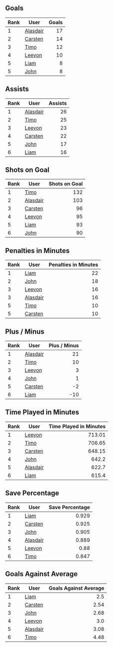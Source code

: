 ## Goals
| Rank | User | Goals |
| :--- | ---- | ---------: |
| 1 | [Alasdair](https://github.com/llevasseur/world-juniors-2022/blob/master/ROSTERS.md#Alasdair) |  17 |
| 2 | [Carsten](https://github.com/llevasseur/world-juniors-2022/blob/master/ROSTERS.md#Carsten) |  14 |
| 3 | [Timo](https://github.com/llevasseur/world-juniors-2022/blob/master/ROSTERS.md#Timo) |  12 |
| 4 | [Leevon](https://github.com/llevasseur/world-juniors-2022/blob/master/ROSTERS.md#Leevon) |  10 |
| 5 | [Liam](https://github.com/llevasseur/world-juniors-2022/blob/master/ROSTERS.md#Liam) |  8 |
| 5 | [John](https://github.com/llevasseur/world-juniors-2022/blob/master/ROSTERS.md#John) |  8 |
## Assists
| Rank | User | Assists |
| :--- | ---- | ---------: |
| 1 | [Alasdair](https://github.com/llevasseur/world-juniors-2022/blob/master/ROSTERS.md#Alasdair) |  26 |
| 2 | [Timo](https://github.com/llevasseur/world-juniors-2022/blob/master/ROSTERS.md#Timo) |  25 |
| 3 | [Leevon](https://github.com/llevasseur/world-juniors-2022/blob/master/ROSTERS.md#Leevon) |  23 |
| 4 | [Carsten](https://github.com/llevasseur/world-juniors-2022/blob/master/ROSTERS.md#Carsten) |  22 |
| 5 | [John](https://github.com/llevasseur/world-juniors-2022/blob/master/ROSTERS.md#John) |  17 |
| 6 | [Liam](https://github.com/llevasseur/world-juniors-2022/blob/master/ROSTERS.md#Liam) |  16 |
## Shots on Goal
| Rank | User | Shots on Goal |
| :--- | ---- | ---------: |
| 1 | [Timo](https://github.com/llevasseur/world-juniors-2022/blob/master/ROSTERS.md#Timo) |  132 |
| 2 | [Alasdair](https://github.com/llevasseur/world-juniors-2022/blob/master/ROSTERS.md#Alasdair) |  103 |
| 3 | [Carsten](https://github.com/llevasseur/world-juniors-2022/blob/master/ROSTERS.md#Carsten) |  96 |
| 4 | [Leevon](https://github.com/llevasseur/world-juniors-2022/blob/master/ROSTERS.md#Leevon) |  95 |
| 5 | [Liam](https://github.com/llevasseur/world-juniors-2022/blob/master/ROSTERS.md#Liam) |  93 |
| 6 | [John](https://github.com/llevasseur/world-juniors-2022/blob/master/ROSTERS.md#John) |  90 |
## Penalties in Minutes
| Rank | User | Penalties in Minutes |
| :--- | ---- | ---------: |
| 1 | [Liam](https://github.com/llevasseur/world-juniors-2022/blob/master/ROSTERS.md#Liam) |  22 |
| 2 | [John](https://github.com/llevasseur/world-juniors-2022/blob/master/ROSTERS.md#John) |  18 |
| 3 | [Leevon](https://github.com/llevasseur/world-juniors-2022/blob/master/ROSTERS.md#Leevon) |  16 |
| 3 | [Alasdair](https://github.com/llevasseur/world-juniors-2022/blob/master/ROSTERS.md#Alasdair) |  16 |
| 5 | [Timo](https://github.com/llevasseur/world-juniors-2022/blob/master/ROSTERS.md#Timo) |  10 |
| 5 | [Carsten](https://github.com/llevasseur/world-juniors-2022/blob/master/ROSTERS.md#Carsten) |  10 |
## Plus / Minus
| Rank | User | Plus / Minus |
| :--- | ---- | ---------: |
| 1 | [Alasdair](https://github.com/llevasseur/world-juniors-2022/blob/master/ROSTERS.md#Alasdair) |  21 |
| 2 | [Timo](https://github.com/llevasseur/world-juniors-2022/blob/master/ROSTERS.md#Timo) |  10 |
| 3 | [Leevon](https://github.com/llevasseur/world-juniors-2022/blob/master/ROSTERS.md#Leevon) |  3 |
| 4 | [John](https://github.com/llevasseur/world-juniors-2022/blob/master/ROSTERS.md#John) |  1 |
| 5 | [Carsten](https://github.com/llevasseur/world-juniors-2022/blob/master/ROSTERS.md#Carsten) |  -2 |
| 6 | [Liam](https://github.com/llevasseur/world-juniors-2022/blob/master/ROSTERS.md#Liam) |  -10 |
## Time Played in Minutes
| Rank | User | Time Played in Minutes |
| :--- | ---- | ---------: |
| 1 | [Leevon](https://github.com/llevasseur/world-juniors-2022/blob/master/ROSTERS.md#Leevon) |  713.01 |
| 2 | [Timo](https://github.com/llevasseur/world-juniors-2022/blob/master/ROSTERS.md#Timo) |  706.65 |
| 3 | [Carsten](https://github.com/llevasseur/world-juniors-2022/blob/master/ROSTERS.md#Carsten) |  648.15 |
| 4 | [John](https://github.com/llevasseur/world-juniors-2022/blob/master/ROSTERS.md#John) |  642.2 |
| 5 | [Alasdair](https://github.com/llevasseur/world-juniors-2022/blob/master/ROSTERS.md#Alasdair) |  622.7 |
| 6 | [Liam](https://github.com/llevasseur/world-juniors-2022/blob/master/ROSTERS.md#Liam) |  615.4 |
## Save Percentage
| Rank | User | Save Percentage |
| :--- | ---- | ---------: |
| 1 | [Liam](https://github.com/llevasseur/world-juniors-2022/blob/master/ROSTERS.md#Liam) |  0.929 |
| 2 | [Carsten](https://github.com/llevasseur/world-juniors-2022/blob/master/ROSTERS.md#Carsten) |  0.925 |
| 3 | [John](https://github.com/llevasseur/world-juniors-2022/blob/master/ROSTERS.md#John) |  0.905 |
| 4 | [Alasdair](https://github.com/llevasseur/world-juniors-2022/blob/master/ROSTERS.md#Alasdair) |  0.889 |
| 5 | [Leevon](https://github.com/llevasseur/world-juniors-2022/blob/master/ROSTERS.md#Leevon) |  0.88 |
| 6 | [Timo](https://github.com/llevasseur/world-juniors-2022/blob/master/ROSTERS.md#Timo) |  0.847 |
## Goals Against Average
| Rank | User | Goals Against Average |
| :--- | ---- | ---------: |
| 1 | [Liam](https://github.com/llevasseur/world-juniors-2022/blob/master/ROSTERS.md#Liam) |  2.5 |
| 2 | [Carsten](https://github.com/llevasseur/world-juniors-2022/blob/master/ROSTERS.md#Carsten) |  2.54 |
| 3 | [John](https://github.com/llevasseur/world-juniors-2022/blob/master/ROSTERS.md#John) |  2.68 |
| 4 | [Leevon](https://github.com/llevasseur/world-juniors-2022/blob/master/ROSTERS.md#Leevon) |  3.0 |
| 5 | [Alasdair](https://github.com/llevasseur/world-juniors-2022/blob/master/ROSTERS.md#Alasdair) |  3.08 |
| 6 | [Timo](https://github.com/llevasseur/world-juniors-2022/blob/master/ROSTERS.md#Timo) |  4.48 |
